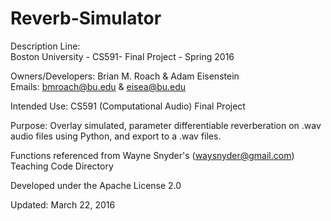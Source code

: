 # Reverb-Simulator

Description Line:   
Boston University - CS591- Final Project - Spring 2016  
  
Owners/Developers: Brian M. Roach & Adam Eisenstein  
Emails: bmroach@bu.edu & eisea@bu.edu  
  
  
Intended Use: CS591 (Computational Audio) Final Project  
  
Purpose: Overlay simulated, parameter differentiable reverberation on .wav audio files using Python, and export to a .wav files.   
  
Functions referenced from Wayne Snyder's (waysnyder@gmail.com) Teaching Code Directory    
  
Developed under the Apache License 2.0  
  
Updated: March 22, 2016  
